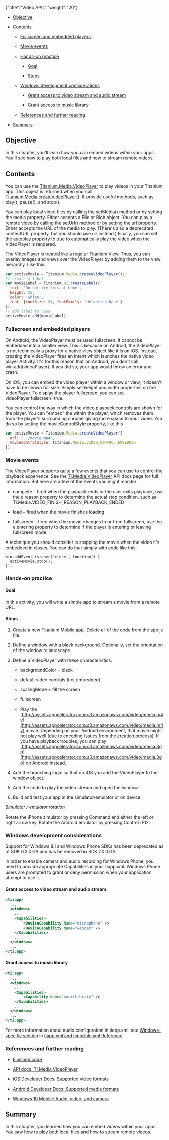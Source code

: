 {"title":"Video APIs","weight":"20"}

* [Objective](#objective)

* [Contents](#contents)

    * [Fullscreen and embedded players](#fullscreen-and-embedded-players)

    * [Movie events](#movie-events)

    * [Hands-on practice](#hands-on-practice)

        * [Goal](#goal)

        * [Steps](#steps)

    * [Windows development considerations](#windows-development-considerations)

        * [Grant access to video stream and audio stream](#grant-access-to-video-stream-and-audio-stream)

        * [Grant access to music library](#grant-access-to-music-library)

    * [References and further reading](#references-and-further-reading)

* [Summary](#summary)

## Objective

In this chapter, you'll learn how you can embed videos within your apps. You'll see how to play both local files and how to stream remote videos.

## Contents

You can use the [Titanium.Media.VideoPlayer](#!/api/Titanium.Media.VideoPlayer) to play videos in your Titanium app. This object is returned when you call [Titanium.Media.createVideoPlayer()](#!/api/Titanium.Media-method-createVideoPlayer). It provide useful methods, such as play(), pause(), and stop().

You can play local video files by calling the setMedia() method or by setting the media property. Either accepts a File or Blob object. You can play a remote video by calling the setUrl() method or by setting the url property. Either accepts the URL of the media to play. (There's also a deprecated contentURL property, but you should use url instead.) Finally, you can set the autoplay property to true to automatically play the video when the VideoPlayer is rendered.

The VideoPlayer is treated like a regular Titanium View. Thus, you can overlay images and views over the VideoPlayer by adding them to the view hierarchy. Like this:

```javascript
var activeMovie = Titanium.Media.createVideoPlayer();
// create a label
var movieLabel = Titanium.UI.createLabel({
  text: 'Do not try this at home',
  height: 35,
  color: 'white',
  font: {fontSize: 24, fontFamily: 'Helvetica Neue'}
});
// add label to view
activeMovie.add(movieLabel);
```

### Fullscreen and embedded players

On Android, the VideoPlayer must be used fullscreen. It cannot be embedded into a smaller view. This is because on Android, the VideoPlayer is not technically a proxy for a native view object like it is on iOS. Instead, creating the VideoPlayer fires an Intent which launches the native video player Activity. It's for this reason that on Android, you don't call win.add(videoPlayer). If you did so, your app would throw an error and crash.

On iOS, you can embed the video player within a window or view; it doesn't have to be shown full size. Simply set height and width properties on the VideoPlayer. To display the player fullscreen, you can set videoPlayer.fullscreen=true.

You can control the way in which the video playback controls are shown for the player. You can "embed" the within the player, which removes them from the player's surrounding chrome giving more space to your video. You do so by setting the movieControlStyle property, like this

```javascript
var activeMovie = Titanium.Media.createVideoPlayer({
  url: '../movie.mp4',
  movieControlStyle: Titanium.Media.VIDEO_CONTROL_EMBEDDED
});
```

### Movie events

The VideoPlayer supports quite a few events that you can use to control the playback experience. See the [Ti.Media.VideoPlayer](#!/api/Titanium.Media.VideoPlayer) API docs page for full information. But here are a few of the events you might monitor:

* complete – fired when the playback ends or the user exits playback, use the e.reason property to determine the actual stop condition, such as Ti.Media.VIDEO\_FINISH\_REASON\_PLAYBACK\_ENDED

* load – fired when the movie finishes loading

* fullscreen – fired when the movie changes to or from fullscreen, use the e.entering property to determine if the player is entering or leaving fullscreen mode

A technique you should consider is stopping the movie when the video it's embedded in closes. You can do that simply with code like this:

```
win.addEventListener('close', function() {
  activeMovie.stop();
});
```

### Hands-on practice

#### Goal

In this activity, you will write a simple app to stream a movie from a remote URL.

#### Steps

1. Create a new Titanium Mobile app. Delete all of the code from the app.js file.

2. Define a window with a black background. Optionally, set the orientation of the window to landscape.

3. Define a VideoPlayer with these characteristics:

    * backgroundColor = black

    * default video controls (not embedded)

    * scalingMode = fill the screen

    * fullscreen

    * Play the [http://assets.appcelerator.com.s3.amazonaws.com/video/media.m4v](http://assets.appcelerator.com.s3.amazonaws.com/video/media.m4v) movie. Depending on your Android environment, that movie might not play well (due to encoding issues from the creation process). If you have playback troubles, you can play [http://assets.appcelerator.com.s3.amazonaws.com/video/media.3gp](http://assets.appcelerator.com.s3.amazonaws.com/video/media.3gp) on Android instead.

4. Add the branching logic so that on iOS you add the VideoPlayer to the window object.

5. Add the code to play the video stream and open the window.

6. Build and test your app in the simulator/emulator or on device.

*Simulator / emulator rotation*

Rotate the iPhone simulator by pressing Command and either the left or right arrow key. Rotate the Android emulator by pressing Control+F12.

### Windows development considerations

Support for Windows 8.1 and Windows Phone SDKs has been deprecated as of SDK 6.3.0.GA and has be removed in SDK 7.0.0.GA.

In order to enable camera and audio recording for Windows Phone, you need to provide appropriate Capabilities in your tiapp.xml. Windows Phone users are prompted to grant or deny permission when your application attempt to use it.

#### Grant access to video stream and audio stream

```xml
<ti:app>
  ...
  <windows>
    ...
    <Capabilities>
        <DeviceCapability Name="microphone" />
        <DeviceCapability Name="webcam" />
    </Capabilities>
    ...
  </windows>
  ...
</ti:app>
```

#### Grant access to music library

```xml
<ti:app>
  ...
  <windows>
    ...
    <Capabilities>
        <Capability Name="musicLibrary" />
    </Capabilities>
    ...
  </windows>
  ...
</ti:app>
```

For more information about audio configuration in tiapp.xml, see [Windows-specific section](#!/guide/tiapp.xml_and_timodule.xml_Reference-section-29004921_tiapp.xmlandtimodule.xmlReference-Windows-specificsection) in [tiapp.xml and timodule.xml Reference](/docs/appc/Titanium_SDK/Titanium_SDK_Guide/Appendices/tiapp.xml_and_timodule.xml_Reference/).

### References and further reading

* [Finished code](http://assets.appcelerator.com.s3.amazonaws.com/app_u/ebook/7.2_video.zip)

* [API docs: Ti.Media.VideoPlayer](#!/api/Titanium.Media.VideoPlayer)

* [iOS Developer Docs: Supported video formats](http://developer.apple.com/library/ios/#documentation/Miscellaneous/Conceptual/iPhoneOSTechOverview/MediaLayer/MediaLayer.html)

* [Android Developer Docs: Supported media formats](http://developer.android.com/guide/appendix/media-formats.html)

* [Windows 10 Mobile: Audio, video, and camera](https://msdn.microsoft.com/windows/uwp/audio-video-camera/index)

## Summary

In this chapter, you learned how you can embed videos within your apps. You saw how to play both local files and how to stream remote videos.
